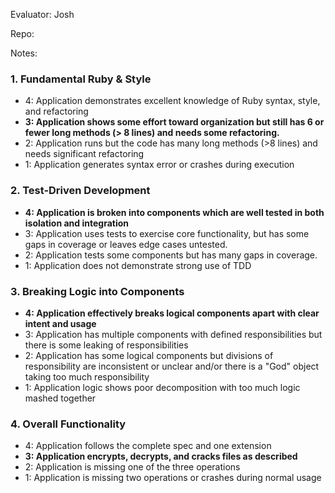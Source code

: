 Evaluator: Josh

Repo:

Notes:



### 1. Fundamental Ruby & Style

* 4:  Application demonstrates excellent knowledge of Ruby syntax, style, and refactoring
* **3:  Application shows some effort toward organization but still has 6 or fewer long methods (> 8 lines) and needs some refactoring.**
* 2:  Application runs but the code has many long methods (>8 lines) and needs significant refactoring
* 1:  Application generates syntax error or crashes during execution

### 2. Test-Driven Development

* **4: Application is broken into components which are well tested in both isolation and integration**
* 3: Application uses tests to exercise core functionality, but has some gaps in coverage or leaves edge cases untested.
* 2: Application tests some components but has many gaps in coverage.
* 1: Application does not demonstrate strong use of TDD

### 3. Breaking Logic into Components

* **4: Application effectively breaks logical components apart with clear intent and usage**
* 3: Application has multiple components with defined responsibilities but there is some leaking of responsibilities
* 2: Application has some logical components but divisions of responsibility are inconsistent or unclear and/or there is a "God" object taking too much responsibility
* 1: Application logic shows poor decomposition with too much logic mashed together

### 4. Overall Functionality

* 4: Application follows the complete spec and one extension
* **3: Application encrypts, decrypts, and cracks files as described**
* 2: Application is missing one of the three operations
* 1: Application is missing two operations or crashes during normal usage
